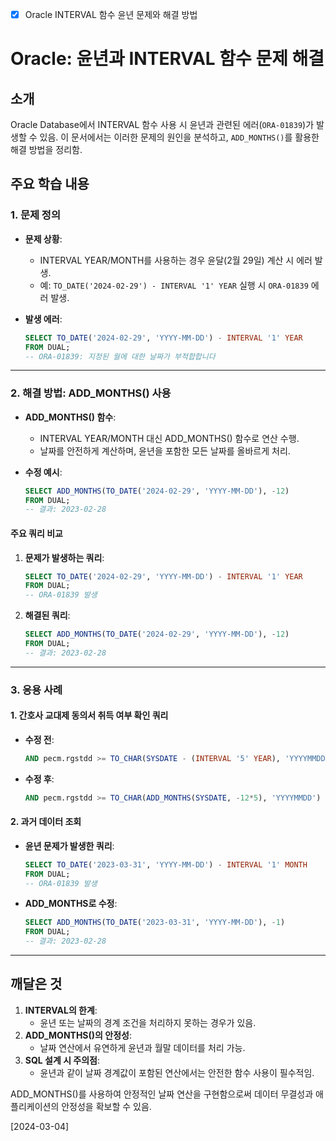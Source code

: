 - [x] Oracle INTERVAL 함수 윤년 문제와 해결 방법

# Oracle: 윤년과 INTERVAL 함수 문제 해결

## 소개
Oracle Database에서 INTERVAL 함수 사용 시 윤년과 관련된 에러(`ORA-01839`)가 발생할 수 있음. 이 문서에서는 이러한 문제의 원인을 분석하고, `ADD_MONTHS()`를 활용한 해결 방법을 정리함.

## 주요 학습 내용

### 1. 문제 정의
- **문제 상황**:
  - INTERVAL YEAR/MONTH를 사용하는 경우 윤달(2월 29일) 계산 시 에러 발생.
  - 예: `TO_DATE('2024-02-29') - INTERVAL '1' YEAR` 실행 시 `ORA-01839` 에러 발생.

- **발생 에러**:
  ```sql
  SELECT TO_DATE('2024-02-29', 'YYYY-MM-DD') - INTERVAL '1' YEAR
  FROM DUAL;
  -- ORA-01839: 지정된 월에 대한 날짜가 부적합합니다
  ```

---

### 2. 해결 방법: ADD_MONTHS() 사용
- **ADD_MONTHS() 함수**:
  - INTERVAL YEAR/MONTH 대신 ADD_MONTHS() 함수로 연산 수행.
  - 날짜를 안전하게 계산하며, 윤년을 포함한 모든 날짜를 올바르게 처리.

- **수정 예시**:
  ```sql
  SELECT ADD_MONTHS(TO_DATE('2024-02-29', 'YYYY-MM-DD'), -12)
  FROM DUAL;
  -- 결과: 2023-02-28
  ```

#### 주요 쿼리 비교
1. **문제가 발생하는 쿼리**:
   ```sql
   SELECT TO_DATE('2024-02-29', 'YYYY-MM-DD') - INTERVAL '1' YEAR
   FROM DUAL;
   -- ORA-01839 발생
   ```

2. **해결된 쿼리**:
   ```sql
   SELECT ADD_MONTHS(TO_DATE('2024-02-29', 'YYYY-MM-DD'), -12)
   FROM DUAL;
   -- 결과: 2023-02-28
   ```

---

### 3. 응용 사례
#### 1. 간호사 교대제 동의서 취득 여부 확인 쿼리
- **수정 전**:
  ```sql
  AND pecm.rgstdd >= TO_CHAR(SYSDATE - (INTERVAL '5' YEAR), 'YYYYMMDD')
  ```

- **수정 후**:
  ```sql
  AND pecm.rgstdd >= TO_CHAR(ADD_MONTHS(SYSDATE, -12*5), 'YYYYMMDD')
  ```

#### 2. 과거 데이터 조회
- **윤년 문제가 발생한 쿼리**:
  ```sql
  SELECT TO_DATE('2023-03-31', 'YYYY-MM-DD') - INTERVAL '1' MONTH
  FROM DUAL;
  -- ORA-01839 발생
  ```

- **ADD_MONTHS로 수정**:
  ```sql
  SELECT ADD_MONTHS(TO_DATE('2023-03-31', 'YYYY-MM-DD'), -1)
  FROM DUAL;
  -- 결과: 2023-02-28
  ```

---

## 깨달은 것
1. **INTERVAL의 한계**:
   - 윤년 또는 날짜의 경계 조건을 처리하지 못하는 경우가 있음.
2. **ADD_MONTHS()의 안정성**:
   - 날짜 연산에서 유연하게 윤년과 월말 데이터를 처리 가능.
3. **SQL 설계 시 주의점**:
   - 윤년과 같이 날짜 경계값이 포함된 연산에서는 안전한 함수 사용이 필수적임.

ADD_MONTHS()를 사용하여 안정적인 날짜 연산을 구현함으로써 데이터 무결성과 애플리케이션의 안정성을 확보할 수 있음.

[2024-03-04]
